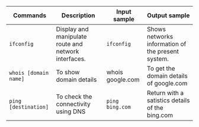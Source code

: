 | Commands            | Description                                                      | Input sample  | Output sample                 |
| ------------------- | ---------------------------------------------------------------- | ------------- | ----------------------------- |
| `ifconfig` | Display and manipulate route and network interfaces. | `ifconfig` | Shows networks information of the present system.|
| `whois [domain name]` | To show domain details | whois google.com| To get the domain details of google.com|
| `ping [destination]` | To check the connectivity using DNS| `ping bing.com` | Return with a satistics details of the bing.com |